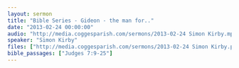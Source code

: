 ```yaml
---
layout: sermon
title: "Bible Series - Gideon - the man for.."
date: "2013-02-24 00:00:00"
audio: "http://media.coggesparish.com/sermons/2013-02-24 Simon Kirby.mp3"
speaker: "Simon Kirby"
files: ["http://media.coggesparish.com/sermons/2013-02-24 Simon Kirby.pdf"]
bible_passages: ["Judges 7:9-25"]
---
```

